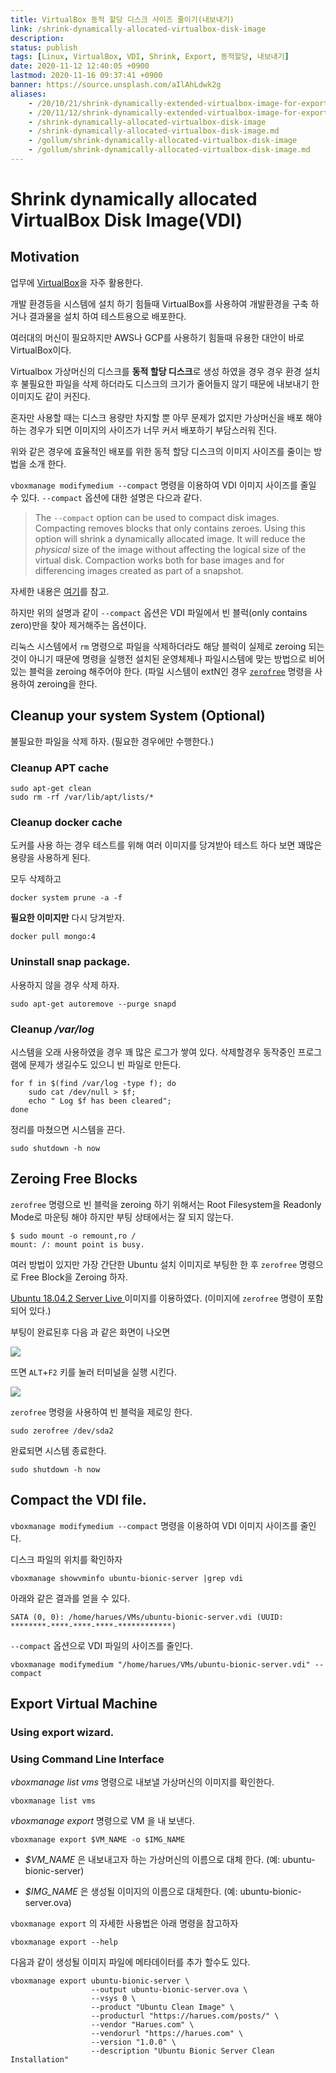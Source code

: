 ```yaml
---
title: VirtualBox 동적 할당 디스크 사이즈 줄이기(내보내기)
link: /shrink-dynamically-allocated-virtualbox-disk-image
description: 
status: publish
tags: [Linux, VirtualBox, VDI, Shrink, Export, 동적할당, 내보내기]
date: 2020-11-12 12:40:05 +0900
lastmod: 2020-11-16 09:37:41 +0900
banner: https://source.unsplash.com/aIlAhLdwk2g
aliases:
    - /20/10/21/shrink-dynamically-extended-virtualbox-image-for-export-appliance
    - /20/11/12/shrink-dynamically-extended-virtualbox-image-for-export-appliance
    - /shrink-dynamically-allocated-virtualbox-disk-image
    - /shrink-dynamically-allocated-virtualbox-disk-image.md
    - /gollum/shrink-dynamically-allocated-virtualbox-disk-image
    - /gollum/shrink-dynamically-allocated-virtualbox-disk-image.md
---
```


# Shrink dynamically allocated  VirtualBox Disk Image(VDI) 
## Motivation

업무에 [VirtualBox](https://www.virtualbox.org/)을 자주 활용한다.   

개발 환경등을 시스템에 설치 하기 힘들때 VirtualBox를 사용하여 개발환경을 구축 하거나 결과물을 설치 하여 테스트용으로 배포한다.

여러대의 머신이 필요하지만 AWS나 GCP를 사용하기 힘들때 유용한 대안이 바로 VirtualBox이다. 

Virtualbox 가상머신의 디스크를 **동적 할당 디스크**로 생성 하였을 경우 경우 환경 설치 후 불필요한 파일을 삭제 하더라도 디스크의 크기가 줄어들지 않기 때문에 내보내기 한 이미지도 같이 커진다.

혼자만 사용할 때는 디스크 용량만 차지할 뿐 아무 문제가 없지만 가상머신을 배포 해야 하는 경우가 되면 이미지의 사이즈가 너무 커서 배포하기 부담스러워 진다.

위와 같은 경우에 효율적인 배포를 위한 동적 할당 디스크의 이미지 사이즈를 줄이는 방법을 소개 한다.


`vboxmanage modifymedium --compact` 명령을 이용하여 VDI 이미지 사이즈를 줄일 수 있다.  `--compact` 옵션에 대한 설명은 다으과 같다.

<!--more-->

> The `--compact` option can be used to compact disk images. Compacting removes blocks that only contains zeroes. Using this option will shrink a dynamically allocated image. It will reduce the _physical_ size of the image without affecting the logical size of the virtual disk. Compaction works both for base images and for differencing images created as part of a snapshot.

자세한 내용은 [여기](https://docs.oracle.com/cd/E97728_01/E97727/html/vboxmanage-modifyvdi.html)를 참고.

하지만 위의 설명과 같이  `--compact` 옵션은 VDI 파일에서 빈 블럭(only contains zero)만을 찾아 제거해주는 옵션이다.

리눅스 시스템에서 `rm` 명령으로 파일을 삭제하더라도 해당 블럭이 실제로 zeroing 되는 것이 아니기 때문에 명령을 실행전 설치된 운영체제나 파일시스템에 맞는 방법으로 비어 있는 블럭을 zeroing 해주어야 한다. (파일 시스템이 extN인 경우 [`zerofree`](http://manpages.ubuntu.com/manpages/xenial/man8/zerofree.8.html) 명령을 사용하여 zeroing을 한다.


## Cleanup your system System (Optional)
불필요한 파일을 삭제 하자.  (필요한 경우에만 수행한다.)

### Cleanup APT cache
```
sudo apt-get clean
sudo rm -rf /var/lib/apt/lists/*
```

### Cleanup docker cache
도커를 사용 하는 경우 테스트를 위해 여러 이미지를 당겨받아 테스트 하다 보면 꽤많은 용량을 사용하게 된다. 

모두 삭제하고 
```
docker system prune -a -f
```
**필요한 이미지만** 다시 당겨받자.
```
docker pull mongo:4
```
 
### Uninstall snap package.
사용하지 않을 경우 삭제 하자.
```
sudo apt-get autoremove --purge snapd
```

### Cleanup */var/log*
시스템을 오래 사용하였을 경우 꽤 많은 로그가 쌓여 있다. 삭제할경우 동작중인 프로그램에 문제가 생길수도 있으니 빈 파일로 만든다.
```
for f in $(find /var/log -type f); do
	sudo cat /dev/null > $f;
	echo " Log $f has been cleared";
done
```
정리를 마쳤으면 시스템을 끈다.
```
sudo shutdown -h now
```

## Zeroing Free Blocks

`zerofree` 명령으로 빈 블럭을 zeroing 하기 위해서는 Root Filesystem을 Readonly Mode로 마운팅 해야 하지만 부팅 상태에서는 잘 되지 않는다. 
```
$ sudo mount -o remount,ro /
mount: /: mount point is busy.
```

여러 방법이 있지만 가장 간단한 Ubuntu 설치 이미지로 부팅한 한 후 `zerofree` 명령으로 Free Block을 Zeroing 하자. 

[Ubuntu 18.04.2 Server Live ](http://releases.ubuntu.com/18.04.2/ubuntu-18.04.2-live-server-amd64.iso) 이미지를 이용하였다.  (이미지에 `zerofree` 명령이 포함되어 있다.)

부팅이 완료된후 다음 과 같은 화면이 나오면 

<img src="https://drive.google.com/uc?id=1C81v5lazrhcVFVKvqN47LC38PzLPRMIr" class="post-image-center">

뜨면 `ALT`+`F2` 키를 눌러 터미널을 실행 시킨다.

<img src="https://drive.google.com/uc?id=10ICCcEs_AlDgPYRBRjDBFxP7EgJTIW-Z" class="post-image-center">

`zerofree` 명령을 사용하여 빈 블럭을 제로잉 한다. 

```
sudo zerofree /dev/sda2
```

완료되면 시스템 종료한다.

```
sudo shutdown -h now
```

## Compact the VDI file.

`vboxmanage modifymedium --compact` 명령을 이용하여 VDI 이미지 사이즈를 줄인다. 

디스크 파일의 위치를 확인하자

```
vboxmanage showvminfo ubuntu-bionic-server |grep vdi
```

아래와 같은 결과를 얻을 수 있다.
```
SATA (0, 0): /home/harues/VMs/ubuntu-bionic-server.vdi (UUID: ********-****-****-****-************)
```

`--compact` 옵션으로 VDI 파일의 사이즈를 줄인다. 
```
vboxmanage modifymedium "/home/harues/VMs/ubuntu-bionic-server.vdi" --compact
```

## Export Virtual Machine

### Using export wizard.
  

### Using Command Line Interface

*vboxmanage list vms* 명령으로 내보낼 가상머신의 이미지를 확인한다.

```
vboxmanage list vms
```

*vboxmanage export* 명령으로 VM 을 내 보낸다.
```
vboxmanage export $VM_NAME -o $IMG_NAME
```

* *$VM_NAME* 은 내보내고자 하는 가상머신의 이름으로 대체 한다. (예: ubuntu-bionic-server)

* *$IMG_NAME* 은 생성될 이미지의 이름으로 대체한다.  (예: ubuntu-bionic-server.ova)

`vboxmanage export` 의 자세한 사용법은 아래 명령을 참고하자
```
vboxmanage export --help
```
다음과 같이 생성될 이미지 파일에 메타데이터를 추가 할수도 있다.
```
vboxmanage export ubuntu-bionic-server \
                  --output ubuntu-bionic-server.ova \
                  --vsys 0 \
                  --product "Ubuntu Clean Image" \
                  --producturl "https://harues.com/posts/" \
                  --vendor "Harues.com" \
                  --vendorurl "https://harues.com" \
                  --version "1.0.0" \
                  --description "Ubuntu Bionic Server Clean Installation"
```